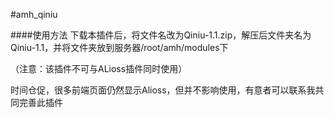 #amh_qiniu

####使用方法
下载本插件后，将文件名改为Qiniu-1.1.zip，解压后文件夹名为Qiniu-1.1，并将文件夹放到服务器/root/amh/modules下

（注意：该插件不可与ALioss插件同时使用）

时间仓促，很多前端页面仍然显示Alioss，但并不影响使用，有意者可以联系我共同完善此插件